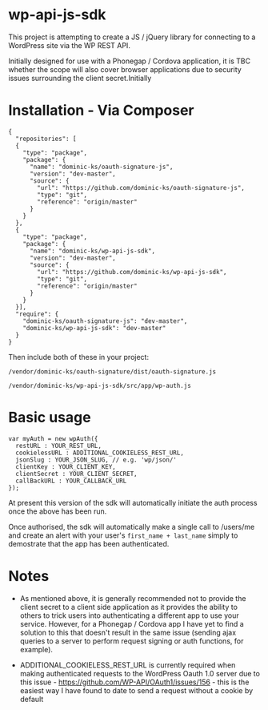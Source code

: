# wp-api-js-sdk

This project is attempting to create a JS / jQuery library for connecting to a WordPress site via the WP REST API.

Initially designed for use with a Phonegap / Cordova application, it is TBC whether the scope will also cover browser applications due to security issues surrounding the client secret.Initially

# Installation - Via Composer

```
{
  "repositories": [
  {
    "type": "package",
    "package": {
      "name": "dominic-ks/oauth-signature-js",
      "version": "dev-master",
      "source": {
        "url": "https://github.com/dominic-ks/oauth-signature-js",
        "type": "git",
        "reference": "origin/master"
      }
    }
  },
  {
    "type": "package",
    "package": {
      "name": "dominic-ks/wp-api-js-sdk",
      "version": "dev-master",
      "source": {
        "url": "https://github.com/dominic-ks/wp-api-js-sdk",
        "type": "git",
        "reference": "origin/master"
      }
    }
  }],
  "require": {
    "dominic-ks/oauth-signature-js": "dev-master",
    "dominic-ks/wp-api-js-sdk": "dev-master"
  }
}
```
Then include both of these in your project:
```
/vendor/dominic-ks/oauth-signature/dist/oauth-signature.js
```
```
/vendor/dominic-ks/wp-api-js-sdk/src/app/wp-auth.js
```

# Basic usage

```
var myAuth = new wpAuth({
  restURL : YOUR_REST_URL,
  cookielessURL : ADDITIONAL_COOKIELESS_REST_URL,
  jsonSlug : YOUR_JSON_SLUG, // e.g. 'wp/json/'
  clientKey : YOUR_CLIENT_KEY,
  clientSecret : YOUR_CLIENT_SECRET,
  callBackURL : YOUR_CALLBACK_URL
});
```
  
  At present this version of the sdk will automatically initiate the auth process once the above has been run.
  
  Once authorised, the sdk will automatically make a single call to /users/me and create an alert with your user's ```first_name + last_name``` simply to demostrate that the app has been authenticated.
  
# Notes
   - As mentioned above, it is generally recommended not to provide the client secret to a client side application as it provides the ability to others to trick users into authenticating a different app to use your service. However, for a Phonegap / Cordova app I have yet to find a solution to this that doesn't result in the same issue (sending ajax queries to a server to perform request signing or auth functions, for example).
  
   - ADDITIONAL_COOKIELESS_REST_URL is currently required when making authenticated requests to the WordPress Oauth 1.0 server due to this issue - https://github.com/WP-API/OAuth1/issues/156 - this is the easiest way I have found to date to send a request without a cookie by default
